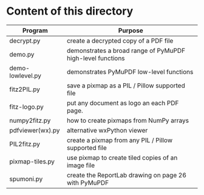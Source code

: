 # Content of this directory

Program | Purpose
------- | -------
decrypt.py | create a decrypted copy of a PDF file
demo.py | demonstrates a broad range of PyMuPDF high-level functions
demo-lowlevel.py | demonstrates PyMuPDF low-level functions
fitz2PIL.py | save a pixmap as a PIL / Pillow supported file
fitz-logo.py | put any document as logo an each PDF page.
numpy2fitz.py | how to create pixmaps from NumPy arrays
pdfviewer(wx).py | alternative wxPython viewer
PIL2fitz.py | create a pixmap from any PIL / Pillow supported file
pixmap-tiles.py | use pixmap to create tiled copies of an image file
spumoni.py | create the ReportLab drawing on page 26 with PyMuPDF
